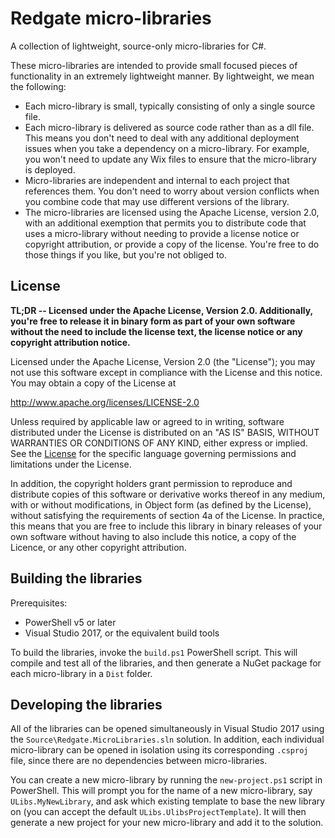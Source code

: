 # Redgate micro-libraries
A collection of lightweight, source-only micro-libraries for C#.

These micro-libraries are intended to provide small focused pieces of functionality in an extremely lightweight manner. By lightweight, we mean the following:

- Each micro-library is small, typically consisting of only a single source file.
- Each micro-library is delivered as source code rather than as a dll file. This means you don't need to deal with any additional deployment issues when you take a dependency on a micro-library. For example, you won't need to update any Wix files to ensure that the micro-library is deployed.
- Micro-libraries are independent and internal to each project that references them. You don't need to worry about version conflicts when you combine code that may use different versions of the library.
- The micro-libraries are licensed using the Apache License, version 2.0, with an additional exemption that permits you to distribute code that uses a micro-library without needing to provide a license notice or copyright attribution, or provide a copy of the license. You're free to do those things if you like, but you're not obliged to.

## License

**TL;DR -- Licensed under the Apache License, Version 2.0. Additionally, you're free to release it in binary form as part of your own software without the need to include the license text, the license notice or any copyright attribution notice.**

Licensed under the Apache License, Version 2.0 (the "License"); you may not use this software except in compliance with the License and this notice. You may obtain a copy of the License at

http://www.apache.org/licenses/LICENSE-2.0

Unless required by applicable law or agreed to in writing, software distributed under the License is distributed on an "AS IS" BASIS, WITHOUT WARRANTIES OR CONDITIONS OF ANY KIND, either express or implied. See the [License](License) for the specific language governing permissions and limitations under the License.

In addition, the copyright holders grant permission to reproduce and distribute copies of this software or derivative works thereof in any medium, with or without modifications, in Object form (as defined by the License), without satisfying the requirements of section 4a of the License. In practice, this means that you are free to include this library in binary releases of your own software without having to also include this notice, a copy of the Licence, or any other copyright attribution.

## Building the libraries

Prerequisites:

- PowerShell v5 or later
- Visual Studio 2017, or the equivalent build tools
 
To build the libraries, invoke the `build.ps1` PowerShell script. This will compile and test all of the libraries, and then generate a NuGet package for each micro-library in a `Dist` folder.

## Developing the libraries

All of the libraries can be opened simultaneously in Visual Studio 2017 using the `Source\Redgate.MicroLibraries.sln` solution. In addition, each individual micro-library can be opened in isolation using its corresponding `.csproj` file, since there are no dependencies between micro-libraries.

You can create a new micro-library by running the `new-project.ps1` script in PowerShell. This will prompt you for the name of a new micro-library, say `ULibs.MyNewLibrary`, and ask which existing template to base the new library on (you can accept the default `ULibs.UlibsProjectTemplate`). It will then generate a new project for your new micro-library and add it to the solution.       